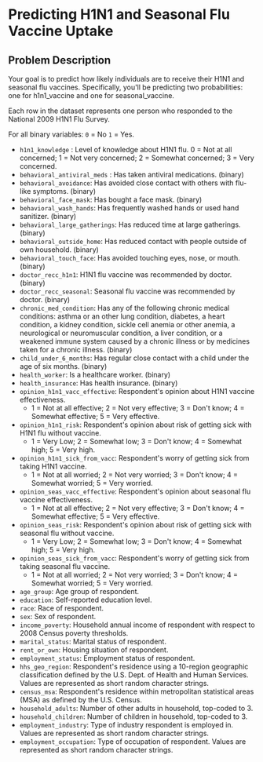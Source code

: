 # Predicting H1N1 and Seasonal Flu Vaccine Uptake

## Problem Description

Your goal is to predict how likely individuals are to receive their H1N1 and seasonal flu vaccines. Specifically, you'll be predicting two probabilities: one for h1n1_vaccine and one for seasonal_vaccine.

Each row in the dataset represents one person who responded to the National 2009 H1N1 Flu Survey.

For all binary variables: `0` = No `1` = Yes.

- `h1n1_knowledge` : Level of knowledge about H1N1 flu. 0 = Not at all concerned; 1 = Not very concerned; 2 = Somewhat concerned; 3 = Very concerned.
- `behavioral_antiviral_meds` : Has taken antiviral medications. (binary)
- `behavioral_avoidance`: Has avoided close contact with others with flu-like symptoms. (binary)
- `behavioral_face_mask`: Has bought a face mask. (binary)
- `behavioral_wash_hands`: Has frequently washed hands or used hand sanitizer. (binary)
- `behavioral_large_gatherings`: Has reduced time at large gatherings. (binary)
- `behavioral_outside_home`: Has reduced contact with people outside of own household. (binary)
- `behavioral_touch_face`: Has avoided touching eyes, nose, or mouth. (binary)
- `doctor_recc_h1n1`: H1N1 flu vaccine was recommended by doctor. (binary)
- `doctor_recc_seasonal`: Seasonal flu vaccine was recommended by doctor. (binary)
- `chronic_med_condition`: Has any of the following chronic medical conditions: asthma or an other lung condition, diabetes, a heart condition, a kidney condition, sickle cell anemia or other anemia, a neurological or neuromuscular condition, a liver condition, or a weakened immune system caused by a chronic illness or by medicines taken for a chronic illness. (binary)
- `child_under_6_months`: Has regular close contact with a child under the age of six months. (binary)
- `health_worker`: Is a healthcare worker. (binary)
- `health_insurance`: Has health insurance. (binary)
- `opinion_h1n1_vacc_effective`: Respondent's opinion about H1N1 vaccine effectiveness.
    - 1 = Not at all effective; 2 = Not very effective; 3 = Don't know; 4 = Somewhat effective; 5 = Very effective.
- `opinion_h1n1_risk`: Respondent's opinion about risk of getting sick with H1N1 flu without vaccine.
    - 1 = Very Low; 2 = Somewhat low; 3 = Don't know; 4 = Somewhat high; 5 = Very high.
- `opinion_h1n1_sick_from_vacc`: Respondent's worry of getting sick from taking H1N1 vaccine.
    - 1 = Not at all worried; 2 = Not very worried; 3 = Don't know; 4 = Somewhat worried; 5 = Very worried.
- `opinion_seas_vacc_effective`: Respondent's opinion about seasonal flu vaccine effectiveness.
    - 1 = Not at all effective; 2 = Not very effective; 3 = Don't know; 4 = Somewhat effective; 5 = Very effective.
- `opinion_seas_risk`: Respondent's opinion about risk of getting sick with seasonal flu without vaccine.
    - 1 = Very Low; 2 = Somewhat low; 3 = Don't know; 4 = Somewhat high; 5 = Very high.
- `opinion_seas_sick_from_vacc`: Respondent's worry of getting sick from taking seasonal flu vaccine.
    - 1 = Not at all worried; 2 = Not very worried; 3 = Don't know; 4 = Somewhat worried; 5 = Very worried.
- `age_group`: Age group of respondent.
- `education`: Self-reported education level.
- `race`: Race of respondent.
- `sex`: Sex of respondent.
- `income_poverty`: Household annual income of respondent with respect to 2008 Census poverty thresholds.
- `marital_status`: Marital status of respondent.
- `rent_or_own`: Housing situation of respondent.
- `employment_status`: Employment status of respondent.
- `hhs_geo_region`: Respondent's residence using a 10-region geographic classification defined by the U.S. Dept. of Health and Human Services. Values are represented as short random character strings.
- `census_msa`: Respondent's residence within metropolitan statistical areas (MSA) as defined by the U.S. Census.
- `household_adults`: Number of other adults in household, top-coded to 3.
- `household_children`: Number of children in household, top-coded to 3.
- `employment_industry`: Type of industry respondent is employed in. Values are represented as short random character strings.
- `employment_occupation`: Type of occupation of respondent. Values are represented as short random character strings.